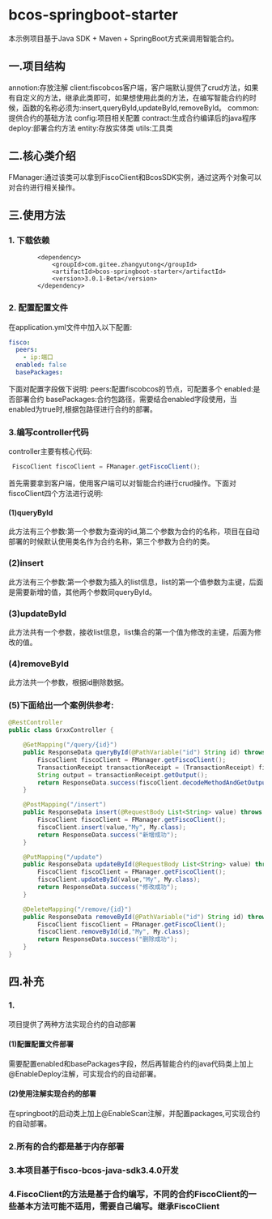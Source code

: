 # bcos-springboot-starter
本示例项目基于Java SDK + Maven + SpringBoot方式来调用智能合约。
## 一.项目结构
annotion:存放注解
client:fiscobcos客户端，客户端默认提供了crud方法，如果有自定义的方法，继承此类即可，如果想使用此类的方法，在编写智能合约的时候，函数的名称必须为:insert,queryById,updateById,removeById。
common:提供合约的基础方法
config:项目相关配置
contract:生成合约编译后的java程序
deploy:部署合约方法
entity:存放实体类
utils:工具类
## 二.核心类介绍
FManager:通过该类可以拿到FiscoClient和BcosSDK实例，通过这两个对象可以对合约进行相关操作。
## 三.使用方法
### 1. 下载依赖
```
        <dependency>
            <groupId>com.gitee.zhangyutong</groupId>
            <artifactId>bcos-springboot-starter</artifactId>
            <version>3.0.1-Beta</version>
        </dependency>
```
### 2. 配置配置文件
在application.yml文件中加入以下配置:
```yaml
fisco:
  peers:
    - ip:端口
  enabled: false
  basePackages: 
```
下面对配置字段做下说明:
peers:配置fiscobcos的节点，可配置多个
enabled:是否部署合约
basePackages:合约包路径，需要结合enabled字段使用，当enabled为true时,根据包路径进行合约的部署。
### 3.编写controller代码
controller主要有核心代码:
```java
 FiscoClient fiscoClient = FManager.getFiscoClient();
```
首先需要拿到客户端，使用客户端可以对智能合约进行crud操作。下面对fiscoClient四个方法进行说明:
#### (1)queryById
此方法有三个参数:第一个参数为查询的id,第二个参数为合约的名称，项目在自动部署的时候默认使用类名作为合约名称，第三个参数为合约的类。
### (2)insert
此方法有三个参数:第一个参数为插入的list信息，list的第一个值参数为主键，后面是需要新增的值，其他两个参数同queryById。
### (3)updateById
此方法共有一个参数，接收list信息，list集合的第一个值为修改的主键，后面为修改的值。
### (4)removeById
此方法共一个参数，根据id删除数据。
### (5)下面给出一个案例供参考:
```java
@RestController
public class GrxxController {

    @GetMapping("/query/{id}")
    public ResponseData queryById(@PathVariable("id") String id) throws Exception {
        FiscoClient fiscoClient = FManager.getFiscoClient();
        TransactionReceipt transactionReceipt = (TransactionReceipt) fiscoClient.queryById(id,"My", My.class);
        String output = transactionReceipt.getOutput();
        return ResponseData.success(fiscoClient.decodeMethodAndGetOutputAbiObjectParser(false,output,"selectById"));
    }

    @PostMapping("/insert")
    public ResponseData insert(@RequestBody List<String> value) throws Exception {
        FiscoClient fiscoClient = FManager.getFiscoClient();
        fiscoClient.insert(value,"My", My.class);
        return ResponseData.success("新增成功");
    }

    @PutMapping("/update")
    public ResponseData updateById(@RequestBody List<String> value) throws Exception {
        FiscoClient fiscoClient = FManager.getFiscoClient();
        fiscoClient.updateById(value,"My", My.class);
        return ResponseData.success("修改成功");
    }

    @DeleteMapping("/remove/{id}")
    public ResponseData removeById(@PathVariable("id") String id) throws Exception {
        FiscoClient fiscoClient = FManager.getFiscoClient();
        fiscoClient.removeById(id,"My", My.class);
        return ResponseData.success("删除成功");
    }
}
```
## 四.补充
### 1.
项目提供了两种方法实现合约的自动部署
#### (1)配置配置文件部署
需要配置enabled和basePackages字段，然后再智能合约的java代码类上加上@EnableDeploy注解，可实现合约的自动部署。
#### (2)使用注解实现合约的部署
在springboot的启动类上加上@EnableScan注解，并配置packages,可实现合约的自动部署。
### 2.所有的合约都是基于内存部署
### 3.本项目基于fisco-bcos-java-sdk3.4.0开发
### 4.FiscoClient的方法是基于合约编写，不同的合约FiscoClient的一些基本方法可能不适用，需要自己编写。继承FiscoClient


